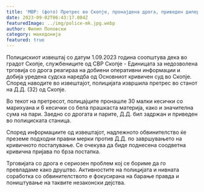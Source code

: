 ```yaml
---
title: 'МВР: (фото) Претрес во Скопје, пронајдена дрога, приведен дилер - 01 СЕПТЕМВРИ 2023'
date: 2023-09-02T06:43:17.084Z
featuredImage: ../img/police-mk.jpg.webp
author: Филип Поповски
category: македонија
featured: true
---
```

Полицискиот извештај со датум 1.09.2023 година соопштува дека во градот Скопје, службениците од СВР Скопје - Единицата за недозволена трговија со дрога реагираа на добиени оперативни информации и добија уредена судска наредба од Основниот кривичен суд во Скопје. Според наводите во извештајот, полицијата извршила претрес во станот на Д.Д. (32) од Скопје.

Во текот на претресот, полицајците пронашле 30 малки кесички со марихуана и 6 кесички со бела прашкаста материја, како и значителна сума на пари. Заедно со дрогата и парите, Д.Д. бил задржан и приведен во полициската станица.

Според информациите од извештајот, надлежното обвинителство ќе преземе подходни правни мерки против Д.Д. по завршувањето на кривичното постапување. Се очекува да биде поднесена соодветна кривична пријава по брза постапка.

Трговијата со дрога е сериозен проблем кој се бориме да го превладаме како друштво. Активностите на полицијата и нивната соработка со обвинителството е фокусирана на барање правда и поништување на таквите незаконски дејства.
